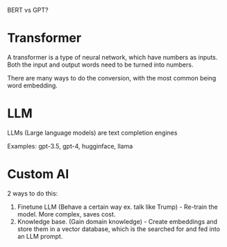BERT vs GPT?

# Transformer

A transformer is a type of neural network, which have numbers as inputs. Both the input and output words need to be turned into numbers.

There are many ways to do the conversion, with the most common being word embedding.

# LLM

LLMs (Large language models) are text completion engines

Examples: gpt-3.5, gpt-4, hugginface, llama

# Custom AI

2 ways to do this:

1. Finetune LLM (Behave a certain way ex. talk like Trump) - Re-train the model. More complex, saves cost.
2. Knowledge base. (Gain domain knowledge) - Create embeddings and store them in a vector database, which is the searched for and fed into an LLM prompt.
